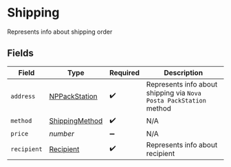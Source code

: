 # Shipping

Represents info about shipping order


## Fields

| Field                                                              | Type                                                               | Required                                                           | Description                                                        |
| ------------------------------------------------------------------ | ------------------------------------------------------------------ | ------------------------------------------------------------------ | ------------------------------------------------------------------ |
| `address`                                                          | [NPPackStation](../../models/shared/nppackstation.md)              | :heavy_check_mark:                                                 | Represents info about shipping via `Nova Posta PackStation` method |
| `method`                                                           | [ShippingMethod](../../models/shared/shippingmethod.md)            | :heavy_check_mark:                                                 | N/A                                                                |
| `price`                                                            | *number*                                                           | :heavy_minus_sign:                                                 | N/A                                                                |
| `recipient`                                                        | [Recipient](../../models/shared/recipient.md)                      | :heavy_check_mark:                                                 | Represents info about recipient                                    |